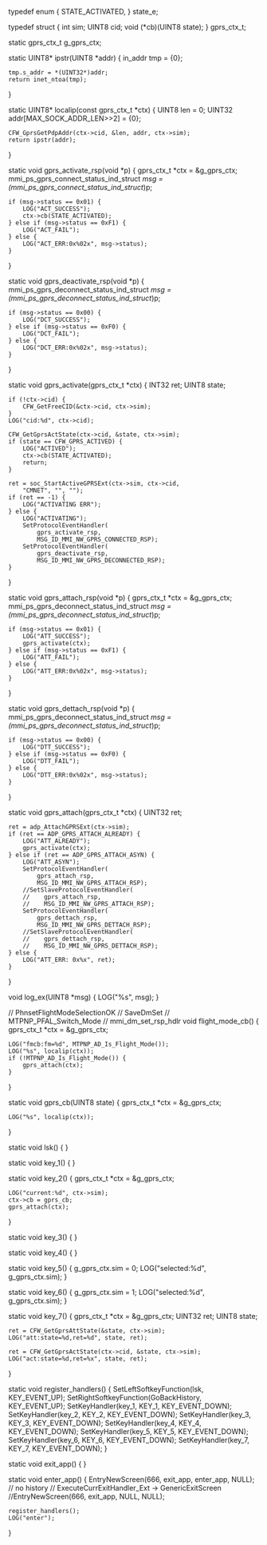 typedef enum {
    STATE_ACTIVATED,
} state_e;

typedef struct {
    int sim;
    UINT8 cid;
    void (*cb)(UINT8 state);
} gprs_ctx_t;

static gprs_ctx_t g_gprs_ctx;

static UINT8* ipstr(UINT8 *addr) {
	in_addr tmp = {0};

	tmp.s_addr = *(UINT32*)addr;
	return inet_ntoa(tmp);
}

static UINT8* localip(const gprs_ctx_t *ctx) {
	UINT8 len = 0;
	UINT32 addr[MAX_SOCK_ADDR_LEN>>2] = {0};

	CFW_GprsGetPdpAddr(ctx->cid, &len, addr, ctx->sim);
	return ipstr(addr);
}

static void gprs_activate_rsp(void *p)
{
    gprs_ctx_t *ctx = &g_gprs_ctx;
    mmi_ps_gprs_connect_status_ind_struct *msg =
        (mmi_ps_gprs_connect_status_ind_struct*)p;

    if (msg->status == 0x01) {
        LOG("ACT_SUCCESS");
        ctx->cb(STATE_ACTIVATED);
    } else if (msg->status == 0xF1) {
        LOG("ACT_FAIL");
    } else {
        LOG("ACT_ERR:0x%02x", msg->status);
    }
}

static void gprs_deactivate_rsp(void *p)
{
    mmi_ps_gprs_deconnect_status_ind_struct *msg =
        (mmi_ps_gprs_deconnect_status_ind_struct*)p;

    if (msg->status == 0x00) {
        LOG("DCT_SUCCESS");
    } else if (msg->status == 0xF0) {
        LOG("DCT_FAIL");
    } else {
        LOG("DCT_ERR:0x%02x", msg->status);
    }
}

static void gprs_activate(gprs_ctx_t *ctx)
{
    INT32 ret;
    UINT8 state;

    if (!ctx->cid) {
        CFW_GetFreeCID(&ctx->cid, ctx->sim);
    }
    LOG("cid:%d", ctx->cid);

    CFW_GetGprsActState(ctx->cid, &state, ctx->sim);
    if (state == CFW_GPRS_ACTIVED) {
        LOG("ACTIVED");
        ctx->cb(STATE_ACTIVATED);
        return;
    }

    ret = soc_StartActiveGPRSExt(ctx->sim, ctx->cid,
        "CMNET", "", "");
    if (ret == -1) {
        LOG("ACTIVATING ERR");
    } else {
        LOG("ACTIVATING");
        SetProtocolEventHandler(
            gprs_activate_rsp,
            MSG_ID_MMI_NW_GPRS_CONNECTED_RSP);
        SetProtocolEventHandler(
            gprs_deactivate_rsp,
            MSG_ID_MMI_NW_GPRS_DECONNECTED_RSP);
    }
}

static void gprs_attach_rsp(void *p)
{
    gprs_ctx_t *ctx = &g_gprs_ctx;
    mmi_ps_gprs_deconnect_status_ind_struct *msg =
        (mmi_ps_gprs_deconnect_status_ind_struct*)p;

    if (msg->status == 0x01) {
        LOG("ATT_SUCCESS");
        gprs_activate(ctx);
    } else if (msg->status == 0xF1) {
        LOG("ATT_FAIL");
    } else {
        LOG("ATT_ERR:0x%02x", msg->status);
    }
}

static void gprs_dettach_rsp(void *p)
{
    mmi_ps_gprs_deconnect_status_ind_struct *msg =
        (mmi_ps_gprs_deconnect_status_ind_struct*)p;

    if (msg->status == 0x00) {
        LOG("DTT_SUCCESS");
    } else if (msg->status == 0xF0) {
        LOG("DTT_FAIL");
    } else {
        LOG("DTT_ERR:0x%02x", msg->status);
    }
}

static void gprs_attach(gprs_ctx_t *ctx) {
    UINT32 ret;

    ret = adp_AttachGPRSExt(ctx->sim);
	if (ret == ADP_GPRS_ATTACH_ALREADY) {
        LOG("ATT_ALREADY");
        gprs_activate(ctx);
	} else if (ret == ADP_GPRS_ATTACH_ASYN) {
        LOG("ATT_ASYN");
        SetProtocolEventHandler(
            gprs_attach_rsp,
            MSG_ID_MMI_NW_GPRS_ATTACH_RSP);
        //SetSlaveProtocolEventHandler(
        //    gprs_attach_rsp,
        //    MSG_ID_MMI_NW_GPRS_ATTACH_RSP);
        SetProtocolEventHandler(
            gprs_dettach_rsp,
            MSG_ID_MMI_NW_GPRS_DETTACH_RSP);
        //SetSlaveProtocolEventHandler(
        //    gprs_dettach_rsp,
        //    MSG_ID_MMI_NW_GPRS_DETTACH_RSP);
	} else {
        LOG("ATT_ERR: 0x%x", ret);
	}
}

void log_ex(UINT8 *msg) {
    LOG("%s", msg);
}

// PhnsetFlightModeSelectionOK
// SaveDmSet
// MTPNP_PFAL_Switch_Mode
// mmi_dm_set_rsp_hdlr
void flight_mode_cb() {
    gprs_ctx_t *ctx = &g_gprs_ctx;

    LOG("fmcb:fm=%d", MTPNP_AD_Is_Flight_Mode());
    LOG("%s", localip(ctx));
    if (!MTPNP_AD_Is_Flight_Mode()) {
        gprs_attach(ctx);
    }
}

static void gprs_cb(UINT8 state) {
    gprs_ctx_t *ctx = &g_gprs_ctx;

    LOG("%s", localip(ctx));
}

static void lsk() {
}

static void key_1() {
}

static void key_2() {
    gprs_ctx_t *ctx = &g_gprs_ctx;

    LOG("current:%d", ctx->sim);
    ctx->cb = gprs_cb;
    gprs_attach(ctx);
}

static void key_3() {
}

static void key_4() {
}

static void key_5() {
    g_gprs_ctx.sim = 0;
    LOG("selected:%d", g_gprs_ctx.sim);
}

static void key_6() {
    g_gprs_ctx.sim = 1;
    LOG("selected:%d", g_gprs_ctx.sim);
}

static void key_7() {
    gprs_ctx_t *ctx = &g_gprs_ctx;
    UINT32 ret;
    UINT8 state;

    ret = CFW_GetGprsAttState(&state, ctx->sim);
    LOG("att:state=%d,ret=%d", state, ret);

    ret = CFW_GetGprsActState(ctx->cid, &state, ctx->sim);
    LOG("act:state=%d,ret=%x", state, ret);
}

static void register_handlers() {
    SetLeftSoftkeyFunction(lsk, KEY_EVENT_UP);
    SetRightSoftkeyFunction(GoBackHistory, KEY_EVENT_UP);
	SetKeyHandler(key_1, KEY_1, KEY_EVENT_DOWN);
	SetKeyHandler(key_2, KEY_2, KEY_EVENT_DOWN);
	SetKeyHandler(key_3, KEY_3, KEY_EVENT_DOWN);
	SetKeyHandler(key_4, KEY_4, KEY_EVENT_DOWN);
	SetKeyHandler(key_5, KEY_5, KEY_EVENT_DOWN);
	SetKeyHandler(key_6, KEY_6, KEY_EVENT_DOWN);
	SetKeyHandler(key_7, KEY_7, KEY_EVENT_DOWN);
}

static void exit_app() {
}

static void enter_app() {
	EntryNewScreen(666, exit_app, enter_app, NULL);
    // no history
    // ExecuteCurrExitHandler_Ext -> GenericExitScreen
    //EntryNewScreen(666, exit_app, NULL, NULL);

	register_handlers();
	LOG("enter");
}